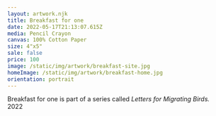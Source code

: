 ```yaml
---
layout: artwork.njk
title: Breakfast for one
date: 2022-05-17T21:13:07.615Z
media: Pencil Crayon
canvas: 100% Cotton Paper
size: 4"x5"
sale: false
price: 100
image: /static/img/artwork/breakfast-site.jpg
homeImage: /static/img/artwork/breakfast-home.jpg
orientation: portrait
---
```

Breakfast for one is part of a series called *Letters for Migrating Birds.*\
2022